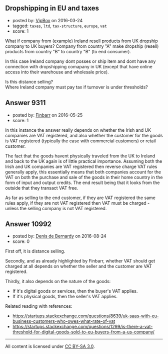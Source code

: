 ## Dropshipping in EU and taxes

- posted by: [VipBox](https://stackexchange.com/users/8106511/vipbox) on 2016-03-24
- tagged: `taxes`, `ltd`, `tax-structure`, `europe`, `vat`
- score: 1

What if company from (example) Ireland resell products from UK dropship company to UK buyers? Company from country "A" make dropship (resell) products from country "B" to country "B" (to end consumer).

 In this case Ireland company dont posses or ship item and dont have any connection with dropshipping comapany in UK (except that have online access into their warehouse and wholesale price).
 
Is this distance selling?<br /> 
Where Ireland company must pay tax if turnover is under thresholds?


## Answer 9311

- posted by: [Finbarr](https://stackexchange.com/users/3023631/finbarr) on 2016-05-25
- score: 1

In this instance the answer really depends on whether the Irish and UK companies are VAT registered, and also whether the customer for the goods is VAT registered (typically the case with commercial customers) or  retail customer.

The fact that the goods havent physically traveled from the UK to Ireland and back to the UK again is of little practical importance. Assuming both the Irish and UK companies are VAT registered then reverse charge VAT rules generally apply, this essentially means that both companies account for the VAT on both the purchase and sale of the goods in their home country in the form of input and output credits. The end result being that it looks from the outside that they transact VAT free.

As far as selling to the end customer, if they are VAT registered the same rules apply, if they are not VAT registered then VAT must be charged - unless the selling company is not VAT registered.


## Answer 10992

- posted by: [Denis de Bernardy](https://stackexchange.com/users/182468/denis-de-bernardy) on 2016-08-24
- score: 0

First off, it is distance selling.

Secondly, and as already highlighted by Finbarr, whether VAT should get charged at all depends on whether the seller and the customer are VAT registered.

Thirdly, it also depends on the nature of the goods:

- If it's digital goods or services, then the buyer's VAT applies.
- If it's physical goods, then the seller's VAT applies.

Related reading with references:

- https://startups.stackexchange.com/questions/8639/uk-saas-with-eu-business-customers-who-owes-what-rate-of-vat
- https://startups.stackexchange.com/questions/1299/is-there-a-vat-threshold-for-digital-goods-sold-to-eu-buyers-from-a-us-company/



---

All content is licensed under [CC BY-SA 3.0](https://creativecommons.org/licenses/by-sa/3.0/).
